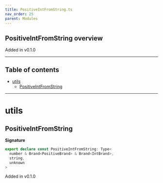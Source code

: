 ```yaml
---
title: PositiveIntFromString.ts
nav_order: 25
parent: Modules
---
```


## PositiveIntFromString overview

Added in v0.1.0

---

<h2 class="text-delta">Table of contents</h2>

- [utils](#utils)
  - [PositiveIntFromString](#positiveintfromstring)

---

# utils

## PositiveIntFromString

**Signature**

```ts
export declare const PositiveIntFromString: Type<
  number & Brand<PositiveBrand> & Brand<IntBrand>,
  string,
  unknown
>
```

Added in v0.1.0

